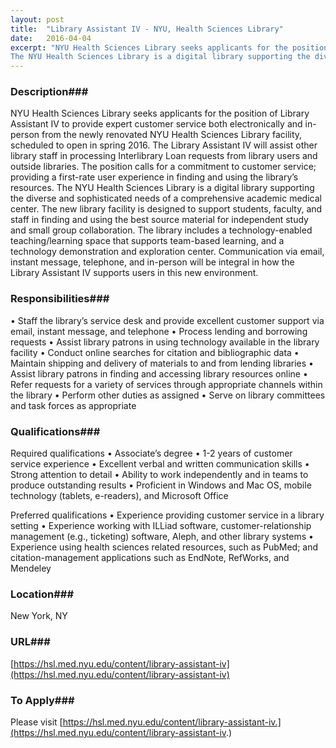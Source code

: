```yaml
---
layout: post
title:  "Library Assistant IV - NYU, Health Sciences Library"
date:   2016-04-04
excerpt: "NYU Health Sciences Library seeks applicants for the position of Library Assistant IV to provide expert customer service both electronically and in-person from the newly renovated NYU Health Sciences Library facility, scheduled to open in spring 2016. The Library Assistant IV will assist other library staff in processing Interlibrary Loan requests from library users and outside libraries. The position calls for a commitment to customer service; providing a first-rate user experience in finding and using the library’s resources.
The NYU Health Sciences Library is a digital library supporting the diverse and sophisticated needs of a comprehensive academic medical center. The new library facility is designed to support students, faculty, and staff in finding and using the best source material for independent study and small group collaboration. The library includes a technology-enabled teaching/learning space that supports team-based learning, and a technology demonstration and exploration center. Communication via email, instant message, telephone, and in-person will be integral in how the Library Assistant IV supports users in this new environment."
---
```


### Description###

NYU Health Sciences Library seeks applicants for the position of Library Assistant IV to provide expert customer service both electronically and in-person from the newly renovated NYU Health Sciences Library facility, scheduled to open in spring 2016. The Library Assistant IV will assist other library staff in processing Interlibrary Loan requests from library users and outside libraries. The position calls for a commitment to customer service; providing a first-rate user experience in finding and using the library’s resources.
The NYU Health Sciences Library is a digital library supporting the diverse and sophisticated needs of a comprehensive academic medical center. The new library facility is designed to support students, faculty, and staff in finding and using the best source material for independent study and small group collaboration. The library includes a technology-enabled teaching/learning space that supports team-based learning, and a technology demonstration and exploration center. Communication via email, instant message, telephone, and in-person will be integral in how the Library Assistant IV supports users in this new environment.


### Responsibilities###

• Staff the library’s service desk and provide excellent customer support via email, instant message, and telephone
• Process lending and borrowing requests
• Assist library patrons in using technology available in the library facility
• Conduct online searches for citation and bibliographic data
• Maintain shipping and delivery of materials to and from lending libraries
• Assist library patrons in finding and accessing library resources online
• Refer requests for a variety of services through appropriate channels within the library
• Perform other duties as assigned
• Serve on library committees and task forces as appropriate


### Qualifications###

Required qualifications
• Associate’s degree
• 1-2 years of customer service experience
• Excellent verbal and written communication skills
• Strong attention to detail
• Ability to work independently and in teams to produce outstanding results
• Proficient in Windows and Mac OS, mobile technology (tablets, e-readers), and Microsoft Office

Preferred qualifications
• Experience providing customer service in a library setting
• Experience working with ILLiad software, customer-relationship management (e.g., ticketing) software, Aleph, and other library systems
• Experience using health sciences related resources, such as PubMed; and citation-management applications such as EndNote, RefWorks, and Mendeley




### Location###

New York, NY


### URL###

 [https://hsl.med.nyu.edu/content/library-assistant-iv](https://hsl.med.nyu.edu/content/library-assistant-iv)

### To Apply###

Please visit 
[https://hsl.med.nyu.edu/content/library-assistant-iv.](https://hsl.med.nyu.edu/content/library-assistant-iv.)





